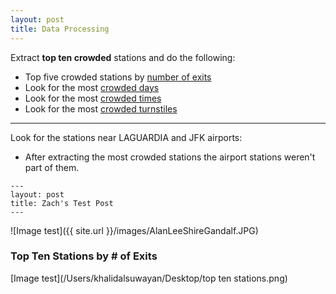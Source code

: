 ```yaml
---
layout: post
title: Data Processing
---
```


Extract __top ten crowded__ stations and do the following:

* Top five crowded stations by <span style="text-decoration: underline">number of exits</span>
* Look for the most <span style="text-decoration: underline">crowded days</span>
* Look for the most <span style="text-decoration: underline">crowded times</span>
* Look for the most <span style="text-decoration: underline">crowded turnstiles</span>

--- 

Look for the stations near LAGUARDIA and JFK airports:
* After extracting the most crowded stations the airport stations weren't part of them. 


```
---
layout: post
title: Zach's Test Post
---
```
![Image test]({{ site.url }}/images/AlanLeeShireGandalf.JPG)

### Top Ten Stations by # of Exits

[Image test](/Users/khalidalsuwayan/Desktop/top ten stations.png)
